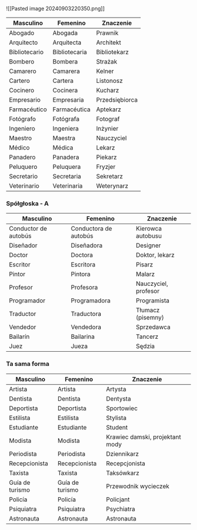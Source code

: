 ![[Pasted image 20240903220350.png]]

| Masculino     | Femenino      | Znaczenie      |
| ------------- | ------------- | -------------- |
| Abogado       | Abogada       | Prawnik        |
| Arquitecto    | Arquitecta    | Architekt      |
| Bibliotecario | Bibliotecaria | Bibliotekarz   |
| Bombero       | Bombera       | Strażak        |
| Camarero      | Camarera      | Kelner         |
| Cartero       | Cartera       | Listonosz      |
| Cocinero      | Cocinera      | Kucharz        |
| Empresario    | Empresaria    | Przedsiębiorca |
| Farmacéutico  | Farmacéutica  | Aptekarz       |
| Fotógrafo     | Fotógrafa     | Fotograf       |
| Ingeniero     | Ingeniera     | Inżynier       |
| Maestro       | Maestra       | Nauczyciel     |
| Médico        | Médica        | Lekarz         |
| Panadero      | Panadera      | Piekarz        |
| Peluquero     | Peluquera     | Fryzjer        |
| Secretario    | Secretaria    | Sekretarz      |
| Veterinario   | Veterinaria   | Weterynarz     |
### Spółgłoska - A

|Masculino|Femenino|Znaczenie|
|---|---|---|
|Conductor de autobús|Conductora de autobús|Kierowca autobusu|
|Diseñador|Diseñadora|Designer|
|Doctor|Doctora|Doktor, lekarz|
|Escritor|Escritora|Pisarz|
|Pintor|Pintora|Malarz|
|Profesor|Profesora|Nauczyciel, profesor|
|Programador|Programadora|Programista|
|Traductor|Traductora|Tłumacz (pisemny)|
|Vendedor|Vendedora|Sprzedawca|
|Bailarín|Bailarina|Tancerz|
|Juez|Jueza|Sędzia|
### Ta sama forma

|Masculino|Femenino|Znaczenie|
|---|---|---|
|Artista|Artista|Artysta|
|Dentista|Dentista|Dentysta|
|Deportista|Deportista|Sportowiec|
|Estilista|Estilista|Stylista|
|Estudiante|Estudiante|Student|
|Modista|Modista|Krawiec damski, projektant mody|
|Periodista|Periodista|Dziennikarz|
|Recepcionista|Recepcionista|Recepcjonista|
|Taxista|Taxista|Taksówkarz|
|Guía de turismo|Guía de turismo|Przewodnik wycieczek|
|Policía|Policía|Policjant|
|Psiquiatra|Psiquiatra|Psychiatra|
|Astronauta|Astronauta|Astronauta|